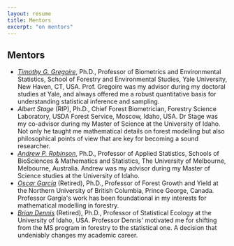 ```yaml
---
layout: resume
title: Mentors
excerpt: "on mentors"
---
```


## Mentors

* *[Timothy G. Gregoire](https://www.uidaho.edu/cnr/faculty/dennis)*, Ph.D., Professor of Biometrics and Environmental Statistics, School of Forestry and Environmental Studies, Yale University, New Haven, CT, USA. Prof. Gregoire was my advisor during my doctoral studies at Yale, and always offered me a robust quantitative basis for understanding statistical inference and sampling. 
* *Albert Stage* (RIP), Ph.D., Chief Forest Biometrician, Forestry Science Laboratory, USDA Forest Service, Moscow, Idaho, USA. Dr Stage was my co-advisor during my Master of Science at the University of Idaho. Not only he taught me mathematical details on forest modelling but also philosophical points of view that are key for becoming a sound researcher.
* *[Andrew P. Robinson](https://researchers.ms.unimelb.edu.au/~apro@unimelb/)*, Ph.D., Professor of Applied Statistics, Schools of BioSciences & Mathematics and Statistics, The University of Melbourne, Melbourne, Australia. Andrew was my advisor during my Master of Science studies at the University of Idaho. 
* *[Oscar García](https://www.uidaho.edu/cnr/faculty/dennis)* (Retired), Ph.D., Professor of Forest Growth and Yield at the Northern University of British Columbia, Prince George, Canada. Professor Gargía's work has been foundational in my interests for mathematical modelling in forestry. 
* *[Brian Dennis](https://www.uidaho.edu/cnr/faculty/dennis)* (Retired), Ph.D., Professor of Statistical Ecology at the University of Idaho, USA. Professor Dennis' motivated me for shifting from the MS program in forestry to the statistical one. A decision that undeniably changes my academic career.


<!-- ### Footer
Last updated: August 2020 -->
